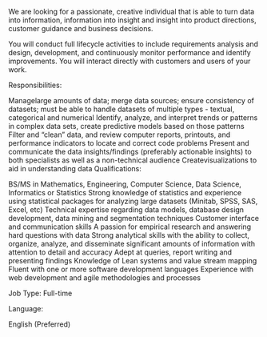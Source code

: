 We are looking for a passionate, creative individual that is able to turn data into information, information into insight and insight into product directions, customer guidance and business decisions.

You will conduct full lifecycle activities to include requirements analysis and design, development, and continuously monitor performance and identify improvements. You will interact directly with customers and users of your work.

Responsibilities:

Managelarge amounts of data; merge data sources; ensure consistency of datasets; must be able to handle datasets of multiple types - textual, categorical and numerical
Identify, analyze, and interpret trends or patterns in complex data sets, create predictive models based on those patterns
Filter and “clean” data, and review computer reports, printouts, and performance indicators to locate and correct code problems
Present and communicate the data insights/findings (preferably actionable insights) to both specialists as well as a non-technical audience
Createvisualizations to aid in understanding data
Qualifications:

BS/MS in Mathematics, Engineering, Computer Science, Data Science, Informatics or Statistics
Strong knowledge of statistics and experience using statistical packages for analyzing large datasets (Minitab, SPSS, SAS, Excel, etc)
Technical expertise regarding data models, database design development, data mining and segmentation techniques
Customer interface and communication skills
A passion for empirical research and answering hard questions with data
Strong analytical skills with the ability to collect, organize, analyze, and disseminate significant amounts of information with attention to detail and accuracy
Adept at queries, report writing and presenting findings
Knowledge of Lean systems and value stream mapping
Fluent with one or more software development languages
Experience with web development and agile methodologies and processes

Job Type: Full-time

Language:

English (Preferred)
